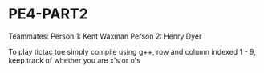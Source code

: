 # PE4-PART2
Teammates: 
Person 1: Kent Waxman
Person 2: Henry Dyer


To play tictac toe simply compile using g++, row and column indexed 1 - 9, keep track of whether you are x's or o's
